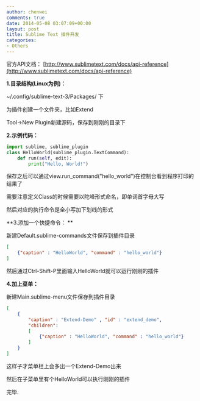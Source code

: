 ```yaml
---
author: chenwei
comments: true
date: 2014-05-08 03:07:09+00:00
layout: post
title: Sublime Text 插件开发
categories:
- Others
---
```


官方API文档： [http://www.sublimetext.com/docs/api-reference](http://www.sublimetext.com/docs/api-reference)


**1.目录结构(Linux为例)：**

~/.config/sublime-text-3/Packages/ 下

为插件创建一个文件夹，比如Extend

Tool->New Plugin新建源码，保存到刚刚的目录下


**2.示例代码：**
```python
import sublime, sublime_plugin
class HelloWorld(sublime_plugin.TextCommand):
    def run(self, edit):
        print("Hello, World!")
```

保存之后可以通过view.run_command("hello_world")在控制台看到程序打印的结果了

需要注意定义Class的时候需要以陀峰形式命名，即单词首字母大写

然后对应的执行命令是全小写加下划线的形式

**3.添加一个快捷命令： **

新建Default.sublime-commands文件保存到插件目录

```json
[
    {"caption" : "HelloWorld", "command" : "hello_world"}
]
```

然后通过Ctrl-Shift-P里面输入HelloWorld就可以运行刚刚的插件

**4.加上菜单：**

新建Main.sublime-menu文件保存到插件目录

```json
[
    {
        "caption" : "Extend-Demo" , "id" : "extend_demo",
        "children":
        [
            {"caption" : "HelloWorld", "command" : "hello_world"}
        ]
    }
]
```

这样子才菜单栏上会多出一个Extend-Demo出来

然后在子菜单里有个HelloWorld可以执行刚刚的插件

完毕.
